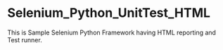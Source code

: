 # Selenium_Python_UnitTest_HTML

This is Sample Selenium Python Framework having HTML reporting and Test runner.
